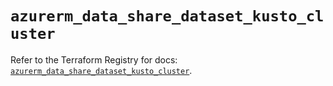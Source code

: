 # `azurerm_data_share_dataset_kusto_cluster`

Refer to the Terraform Registry for docs: [`azurerm_data_share_dataset_kusto_cluster`](https://registry.terraform.io/providers/hashicorp/azurerm/4.22.0/docs/resources/data_share_dataset_kusto_cluster).
